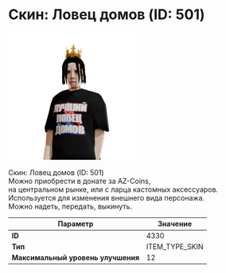 # Скин: Ловец домов (ID: 501)

![Item Image](../img/4330.webp?raw=true)

Скин: Ловец домов (ID: 501)<br>Можно приобрести в донате за AZ-Coins,<br>на центральном рынке, или с ларца кастомных аксессуаров.<br>Используется для изменения внешнего вида персонажа. <br>Можно надеть, передать, выкинуть.


| Параметр | Значение |
|----------|----------|
| **ID** | 4330 |
| **Тип** | ITEM_TYPE_SKIN |
| **Максимальный уровень улучшения** | 12 |

